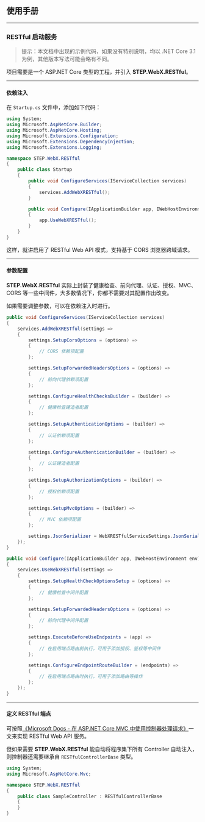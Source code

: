 ## 使用手册

---

### RESTful 启动服务

> 提示：本文档中出现的示例代码，如果没有特别说明，均以 .NET Core 3.1 为例，其他版本写法可能会略有不同。

项目需要是一个 ASP.NET Core 类型的工程，并引入 **STEP.WebX.RESTful**。

---

#### 依赖注入

在 `Startup.cs` 文件中，添加如下代码：

``` csharp
using System;
using Microsoft.AspNetCore.Builder;
using Microsoft.AspNetCore.Hosting;
using Microsoft.Extensions.Configuration;
using Microsoft.Extensions.DependencyInjection;
using Microsoft.Extensions.Logging;

namespace STEP.WebX.RESTful
{
    public class Startup
    {
        public void ConfigureServices(IServiceCollection services)
        {
            services.AddWebXRESTful();
        }

        public void Configure(IApplicationBuilder app, IWebHostEnvironment env)
        {
            app.UseWebXRESTful();
        }
    }
}
```

这样，就讲启用了 RESTful Web API 模式，支持基于 CORS 浏览器跨域请求。

---

#### 参数配置

**STEP.WebX.RESTful** 实际上封装了健康检查、前向代理、认证、授权、MVC、CORS 等一些中间件，大多数情况下，你都不需要对其配置作出改变。

如果需要调整参数，可以在依赖注入时进行。

``` csharp
public void ConfigureServices(IServiceCollection services)
{
    services.AddWebXRESTful(settings => 
    {
        settings.SetupCorsOptions = (options) =>
        {
            // CORS 依赖项配置
        };

        settings.SetupForwardedHeadersOptions = (options) =>
        {
            // 前向代理依赖项配置
        };

        settings.ConfigureHealthChecksBuilder = (builder) =>
        {
            // 健康检查建造者配置
        };

        settings.SetupAuthenticationOptions = (builder) =>
        {
            // 认证依赖项配置
        };

        settings.ConfigureAuthenticationBuilder = (builder) =>
        {
            // 认证建造者配置
        };

        settings.SetupAuthorizationOptions = (builder) =>
        {
            // 授权依赖项配置
        };

        settings.SetupMvcOptions = (builder) =>
        {
            // MVC 依赖项配置
        };

        settings.JsonSerializer = WebXRESTfulServiceSettings.JsonSerializers.NewtonsoftJson; // JSON 序列化器。默认使用 Newtonsoft.Json
    });
}

public void Configure(IApplicationBuilder app, IWebHostEnvironment env)
{
    services.UseWebXRESTful(settings => 
    {
        settings.SetupHealthCheckOptionsSetup = (options) => 
        {
            // 健康检查中间件配置
        };

        settings.SetupForwardedHeadersOptions = (options) => 
        {
            // 前向代理中间件配置
        };

        settings.ExecuteBeforeUseEndpoints = (app) => 
        {
            // 在启用端点路由前执行，可用于添加授权、鉴权等中间件
        };

        settings.ConfigureEndpointRouteBuilder = (endpoints) => 
        {
            // 在启用端点路由时执行，可用于添加路由等操作
        };
    });
}
```

---

#### 定义 RESTful 端点

可按照[《Microsoft Docs - 在 ASP.NET Core MVC 中使用控制器处理请求》](https://docs.microsoft.com/zh-cn/aspnet/core/mvc/controllers/actions?view=aspnetcore-3.1)一文来实现 RESTful Web API 服务。

但如果需要 **STEP.WebX.RESTful** 能自动将程序集下所有 Controller 自动注入，则控制器还需要继承自 `RESTfulControllerBase` 类型。

``` csharp
using System;
using Microsoft.AspNetCore.Mvc;

namespace STEP.WebX.RESTful
{
    public class SampleController : RESTfulControllerBase
    {
    }
}
```